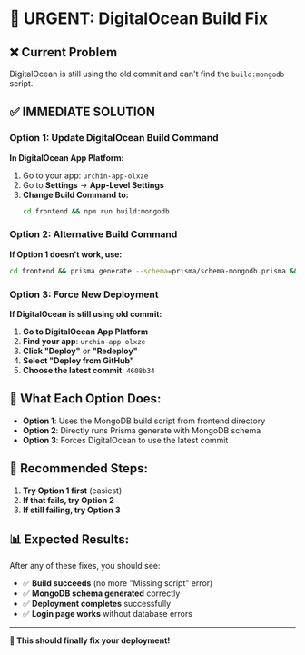 # 🚨 URGENT: DigitalOcean Build Fix

## ❌ Current Problem
DigitalOcean is still using the old commit and can't find the `build:mongodb` script.

## ✅ IMMEDIATE SOLUTION

### **Option 1: Update DigitalOcean Build Command**

**In DigitalOcean App Platform:**

1. Go to your app: `urchin-app-olxze`
2. Go to **Settings** → **App-Level Settings**
3. **Change Build Command to:**
   ```bash
   cd frontend && npm run build:mongodb
   ```

### **Option 2: Alternative Build Command**

**If Option 1 doesn't work, use:**
```bash
cd frontend && prisma generate --schema=prisma/schema-mongodb.prisma && npm run build
```

### **Option 3: Force New Deployment**

**If DigitalOcean is still using old commit:**

1. **Go to DigitalOcean App Platform**
2. **Find your app**: `urchin-app-olxze`
3. **Click "Deploy"** or **"Redeploy"**
4. **Select "Deploy from GitHub"**
5. **Choose the latest commit**: `4608b34`

## 🔧 **What Each Option Does:**

- **Option 1**: Uses the MongoDB build script from frontend directory
- **Option 2**: Directly runs Prisma generate with MongoDB schema
- **Option 3**: Forces DigitalOcean to use the latest commit

## 🎯 **Recommended Steps:**

1. **Try Option 1 first** (easiest)
2. **If that fails, try Option 2**
3. **If still failing, try Option 3**

## 📊 **Expected Results:**

After any of these fixes, you should see:
- ✅ **Build succeeds** (no more "Missing script" error)
- ✅ **MongoDB schema generated** correctly
- ✅ **Deployment completes** successfully
- ✅ **Login page works** without database errors

---

**🎉 This should finally fix your deployment!**
